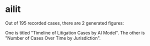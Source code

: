 # ailit
Out of 195 recorded cases, there are 2 generated figures:

One is titled "Timeline of Litigation Cases by AI Model".
The other is "Number of Cases Over Time by Jurisdiction".
